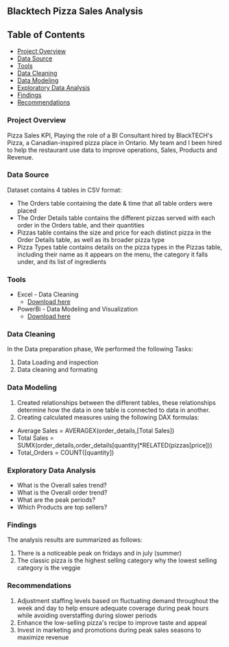 ## Blacktech Pizza Sales Analysis

## Table of Contents

- [Project Overview](#project-overview)
- [Data Source](#data-source)
- [Tools](#tools)
- [Data Cleaning](#data-cleaning)
- [Data Modeling](#data-modeling)
- [Exploratory Data Analysis](#exploratory-data-analysis)
- [Findings](#findings)
- [Recommendations](#recommendations)

### Project Overview

Pizza Sales KPI, Playing the role of a BI Consultant hired by BlackTECH's Pizza, a Canadian-inspired pizza place in Ontario. My team and I been hired to help the restaurant use data to improve operations, Sales, Products and Revenue.

### Data Source

Dataset contains 4 tables in CSV format:
- The Orders table containing the date & time that all table orders were placed
- The Order Details table contains the different pizzas served with each order in the Orders table, and their quantities
- Pizzas table contains the size and price for each distinct pizza in the Order Details table, as well as its broader pizza type
- Pizza Types table contains details on the pizza types in the Pizzas table, including their name as it appears on the menu, the category it falls under, and its list of ingredients

### Tools

- Excel - Data Cleaning
  - [Download here](https://microsoft.com)
- PowerBi - Data Modeling and Visualization
  - [Download here](https://microsoft.com)

### Data Cleaning

In the Data preparation phase, We performed the following Tasks:
1. Data Loading and inspection
2. Data cleaning and formating

### Data Modeling

1. Created relationships between the different tables, these relationships determine how the data in one table is connected to data in another.
2. Creating calculated measures using the following DAX formulas:
 - Average Sales = AVERAGEX(order_details,[Total Sales])
 - Total Sales = SUMX(order_details,order_details[quantity]*RELATED(pizzas[price]))
 - Total_Orders = COUNT([quantity])

### Exploratory Data Analysis

- What is the Overall sales trend?
- What is the Overall order trend?
- What are the peak periods?
- Which Products are top sellers?

### Findings
The analysis results are summarized as follows:
1. There is a noticeable peak on fridays and in july (summer)
2. The classic pizza is the highest selling category why the lowest selling category is the veggie

### Recommendations
1. Adjustment staffing levels based on fluctuating demand throughout the week and day to help ensure adequate coverage during peak hours while avoiding overstaffing during slower periods
2. Enhance the low-selling pizza's recipe to improve taste and appeal
3. Invest in marketing and promotions during peak sales seasons to maximize revenue

